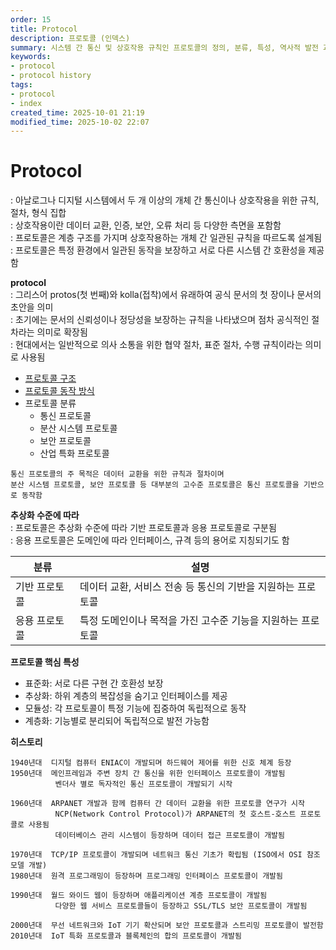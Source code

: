 ```yaml
---
order: 15
title: Protocol
description: 프로토콜 (인덱스)
summary: 시스템 간 통신 및 상호작용 규칙인 프로토콜의 정의, 분류, 특성, 역사적 발전 과정 요약
keywords:
- protocol
- protocol history
tags:
- protocol
- index
created_time: 2025-10-01 21:19
modified_time: 2025-10-02 22:07
---
```


# Protocol
: 아날로그나 디지털 시스템에서 두 개 이상의 개체 간 통신이나 상호작용을 위한 규칙, 절차, 형식 집합  
: 상호작용이란 데이터 교환, 인증, 보안, 오류 처리 등 다양한 측면을 포함함  
: 프로토콜은 계층 구조를 가지며 상호작용하는 개체 간 일관된 규칙을 따르도록 설계됨  
: 프로토콜은 특정 환경에서 일관된 동작을 보장하고 서로 다른 시스템 간 호환성을 제공함  

**protocol**  
: 그리스어 protos(첫 번째)와 kolla(접착)에서 유래하여 공식 문서의 첫 장이나 문서의 초안을 의미  
: 초기에는 문서의 신뢰성이나 정당성을 보장하는 규칙을 나타냈으며 점차 공식적인 절차라는 의미로 확장됨  
: 현대에서는 일반적으로 의사 소통을 위한 협약 절차, 표준 절차, 수행 규칙이라는 의미로 사용됨  


- [프로토콜 구조](./protocol-structure.md)
- [프로토콜 동작 방식](./protocol-behavior.md)
- 프로토콜 분류
  - 통신 프로토콜
  - 분산 시스템 프로토콜
  - 보안 프로토콜
  - 산업 특화 프로토콜

```
통신 프로토콜의 주 목적은 데이터 교환을 위한 규칙과 절차이며
분산 시스템 프로토콜, 보안 프로토콜 등 대부분의 고수준 프로토콜은 통신 프로토콜을 기반으로 동작함
```


**추상화 수준에 따라**  
: 프로토콜은 추상화 수준에 따라 기반 프로토콜과 응용 프로토콜로 구분됨  
: 응용 프로토콜은 도메인에 따라 인터페이스, 규격 등의 용어로 지칭되기도 함  

분류 | 설명
---|---
기반 프로토콜 | 데이터 교환, 서비스 전송 등 통신의 기반을 지원하는 프로토콜
응용 프로토콜 | 특정 도메인이나 목적을 가진 고수준 기능을 지원하는 프로토콜


**프로토콜 핵심 특성**
- 표준화: 서로 다른 구현 간 호환성 보장
- 추상화: 하위 계층의 복잡성을 숨기고 인터페이스를 제공
- 모듈성: 각 프로토콜이 특정 기능에 집중하여 독립적으로 동작
- 계층화: 기능별로 분리되어 독립적으로 발전 가능함


**히스토리**
```
1940년대  디지털 컴퓨터 ENIAC이 개발되며 하드웨어 제어를 위한 신호 체계 등장
1950년대  메인프레임과 주변 장치 간 통신을 위한 인터페이스 프로토콜이 개발됨
          벤더사 별로 독자적인 통신 프로토콜이 개발되기 시작

1960년대  ARPANET 개발과 함께 컴퓨터 간 데이터 교환을 위한 프로토콜 연구가 시작
          NCP(Network Control Protocol)가 ARPANET의 첫 호스트-호스트 프로토콜로 사용됨
          데이터베이스 관리 시스템이 등장하며 데이터 접근 프로토콜이 개발됨

1970년대  TCP/IP 프로토콜이 개발되며 네트워크 통신 기초가 확립됨 (ISO에서 OSI 참조 모델 개발)
1980년대  원격 프로그래밍이 등장하며 프로그래밍 인터페이스 프로토콜이 개발됨

1990년대  월드 와이드 웹이 등장하며 애플리케이션 계층 프로토콜이 개발됨
          다양한 웹 서비스 프로토콜들이 등장하고 SSL/TLS 보안 프로토콜이 개발됨

2000년대  무선 네트워크와 IoT 기기 확산되며 보안 프로토콜과 스트리밍 프로토콜이 발전함
2010년대  IoT 특화 프로토콜과 블록체인의 합의 프로토콜이 개발됨
```